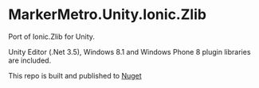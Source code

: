 MarkerMetro.Unity.Ionic.Zlib
============================

Port of Ionic.Zlib for Unity.

Unity Editor (.Net 3.5), Windows 8.1 and Windows Phone 8 plugin libraries are included. 

This repo is built and published to [Nuget](http://www.nuget.org/packages/MarkerMetro.Unity.Ionic.Zlib/)

